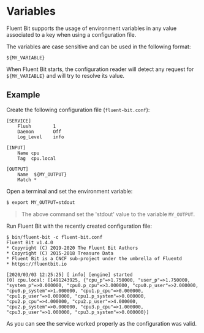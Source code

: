 # Variables

Fluent Bit supports the usage of environment variables in any value associated to a key when using a configuration file.

The variables are case sensitive and can be used in the following format:

```text
${MY_VARIABLE}
```

When Fluent Bit starts, the configuration reader will detect any request for `${MY_VARIABLE}` and will try to resolve its value.

## Example

Create the following configuration file \(`fluent-bit.conf`\):

```text
[SERVICE]
    Flush        1
    Daemon       Off
    Log_Level    info

[INPUT]
    Name cpu
    Tag  cpu.local

[OUTPUT]
    Name  ${MY_OUTPUT}
    Match *
```

Open a terminal and set the environment variable:

```bash
$ export MY_OUTPUT=stdout
```

> The above command set the 'stdout' value to the variable `MY_OUTPUT`.

Run Fluent Bit with the recently created configuration file:

```text
$ bin/fluent-bit -c fluent-bit.conf
Fluent Bit v1.4.0
* Copyright (C) 2019-2020 The Fluent Bit Authors
* Copyright (C) 2015-2018 Treasure Data
* Fluent Bit is a CNCF sub-project under the umbrella of Fluentd
* https://fluentbit.io

[2020/03/03 12:25:25] [ info] [engine] started
[0] cpu.local: [1491243925, {"cpu_p"=>1.750000, "user_p"=>1.750000, "system_p"=>0.000000, "cpu0.p_cpu"=>3.000000, "cpu0.p_user"=>2.000000, "cpu0.p_system"=>1.000000, "cpu1.p_cpu"=>0.000000, "cpu1.p_user"=>0.000000, "cpu1.p_system"=>0.000000, "cpu2.p_cpu"=>4.000000, "cpu2.p_user"=>4.000000, "cpu2.p_system"=>0.000000, "cpu3.p_cpu"=>1.000000, "cpu3.p_user"=>1.000000, "cpu3.p_system"=>0.000000}]
```

As you can see the service worked properly as the configuration was valid.

